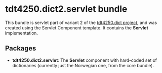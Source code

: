 # tdt4250.dict2.servlet bundle

This bundle is servlet part of variant 2 of the [tdt4250.dict project](../README.md), and was created using the Servlet Component template. It contains the **Servlet** implementation.

## Packages

- **tdt4250.dict2.servlet**: The **Servlet** component with hard-coded set of dictionaries (currently just the Norwegian one, from the core bundle).
